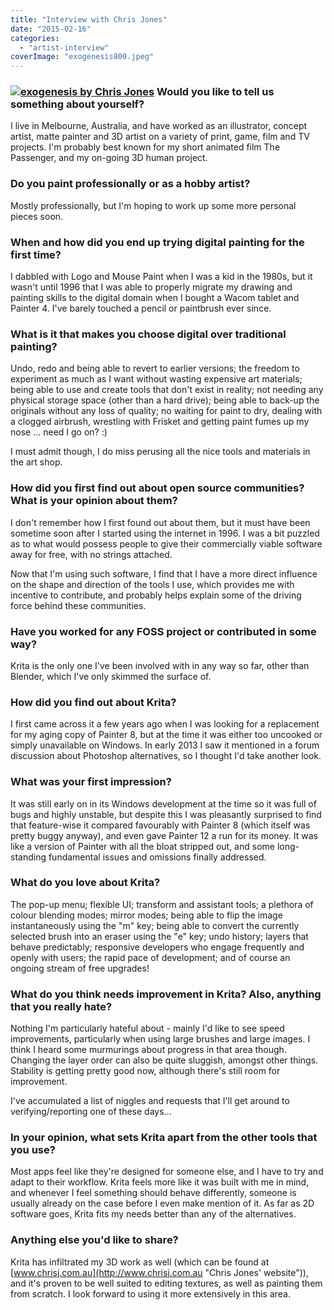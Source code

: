 ```yaml
---
title: "Interview with Chris Jones"
date: "2015-02-16"
categories: 
  - "artist-interview"
coverImage: "exogenesis800.jpeg"
---
```


### [![exogenesis by Chris Jones](../images/exogenesis800.jpeg)](https://krita.org/wp-content/uploads/2015/02/exogenesis_i.jpeg) Would you like to tell us something about yourself?

I live in Melbourne, Australia, and have worked as an illustrator, concept artist, matte painter and 3D artist on a variety of print, game, film and TV projects. I'm probably best known for my short animated film The Passenger, and my on-going 3D human project.

### Do you paint professionally or as a hobby artist?

Mostly professionally, but I'm hoping to work up some more personal pieces soon.

### When and how did you end up trying digital painting for the first time?

I dabbled with Logo and Mouse Paint when I was a kid in the 1980s, but it wasn't until 1996 that I was able to properly migrate my drawing and painting skills to the digital domain when I bought a Wacom tablet and Painter 4. I've barely touched a pencil or paintbrush ever since.

### What is it that makes you choose digital over traditional painting?

Undo, redo and being able to revert to earlier versions; the freedom to experiment as much as I want without wasting expensive art materials; being able to use and create tools that don't exist in reality; not needing any physical storage space (other than a hard drive); being able to back-up the originals without any loss of quality; no waiting for paint to dry, dealing with a clogged airbrush, wrestling with Frisket and getting paint fumes up my nose ... need I go on? :)

I must admit though, I do miss perusing all the nice tools and materials in the art shop.

### How did you first find out about open source communities? What is your opinion about them?

I don't remember how I first found out about them, but it must have been sometime soon after I started using the internet in 1996. I was a bit puzzled as to what would possess people to give their commercially viable software away for free, with no strings attached.

Now that I'm using such software, I find that I have a more direct influence on the shape and direction of the tools I use, which provides me with incentive to contribute, and probably helps explain some of the driving force behind these communities.

### Have you worked for any FOSS project or contributed in some way?

Krita is the only one I've been involved with in any way so far, other than Blender, which I've only skimmed the surface of.

### How did you find out about Krita?

I first came across it a few years ago when I was looking for a replacement for my aging copy of Painter 8, but at the time it was either too uncooked or simply unavailable on Windows. In early 2013 I saw it mentioned in a forum discussion about Photoshop alternatives, so I thought I'd take another look.

### What was your first impression?

It was still early on in its Windows development at the time so it was full of bugs and highly unstable, but despite this I was pleasantly surprised to find that feature-wise it compared favourably with Painter 8 (which itself was pretty buggy anyway), and even gave Painter 12 a run for its money. It was like a version of Painter with all the bloat stripped out, and some long-standing fundamental issues and omissions finally addressed.

### What do you love about Krita?

The pop-up menu; flexible UI; transform and assistant tools; a plethora of colour blending modes; mirror modes; being able to flip the image instantaneously using the "m" key; being able to convert the currently selected brush into an eraser using the "e" key; undo history; layers that behave predictably; responsive developers who engage frequently and openly with users; the rapid pace of development; and of course an ongoing stream of free upgrades!

### What do you think needs improvement in Krita? Also, anything that you really hate?

Nothing I'm particularly hateful about - mainly I'd like to see speed improvements, particularly when using large brushes and large images. I think I heard some murmurings about progress in that area though. Changing the layer order can also be quite sluggish, amongst other things. Stability is getting pretty good now, although there's still room for improvement.

I've accumulated a list of niggles and requests that I'll get around to verifying/reporting one of these days...

### In your opinion, what sets Krita apart from the other tools that you use?

Most apps feel like they're designed for someone else, and I have to try and adapt to their workflow. Krita feels more like it was built with me in mind, and whenever I feel something should behave differently, someone is usually already on the case before I even make mention of it. As far as 2D software goes, Krita fits my needs better than any of the alternatives.

### Anything else you'd like to share?

Krita has infiltrated my 3D work as well (which can be found at [www.chrisj.com.au](http://www.chrisj.com.au "Chris Jones' website")), and it's proven to be well suited to editing textures, as well as painting them from scratch. I look forward to using it more extensively in this area.
